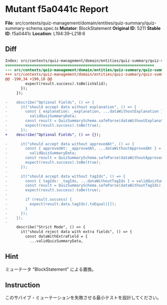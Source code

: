 # Mutant f5a0441c Report

**File**: src/contexts/quiz-management/domain/entities/quiz-summary/quiz-summary-schema.spec.ts
**Mutator**: BlockStatement
**Original ID**: 5211
**Stable ID**: f5a0441c
**Location**: L194:39–L218:6

## Diff

```diff
Index: src/contexts/quiz-management/domain/entities/quiz-summary/quiz-summary-schema.spec.ts
===================================================================
--- src/contexts/quiz-management/domain/entities/quiz-summary/quiz-summary-schema.spec.ts	original
+++ src/contexts/quiz-management/domain/entities/quiz-summary/quiz-summary-schema.spec.ts	mutated #5211
@@ -190,34 +190,10 @@
         expect(result.success).toBe(isValid);
       });
     });
 
-    describe("Optional Fields", () => {
-      it("should accept data without explanation", () => {
-        const { explanation: _explanation, ...dataWithoutExplanation } =
-          validQuizSummaryData;
-        const result = QuizSummarySchema.safeParse(dataWithoutExplanation);
-        expect(result.success).toBe(true);
-      });
+    describe("Optional Fields", () => {});
 
-      it("should accept data without approvedAt", () => {
-        const { approvedAt: _approvedAt, ...dataWithoutApprovedAt } =
-          validQuizSummaryData;
-        const result = QuizSummarySchema.safeParse(dataWithoutApprovedAt);
-        expect(result.success).toBe(true);
-      });
-
-      it("should accept data without tagIds", () => {
-        const { tagIds: _tagIds, ...dataWithoutTagIds } = validQuizSummaryData;
-        const result = QuizSummarySchema.safeParse(dataWithoutTagIds);
-        expect(result.success).toBe(true);
-
-        if (result.success) {
-          expect(result.data.tagIds).toEqual([]);
-        }
-      });
-    });
-
     describe("Strict Mode", () => {
       it("should reject data with extra fields", () => {
         const dataWithExtraField = {
           ...validQuizSummaryData,
```

## Hint

ミューテータ "BlockStatement" による置換。

## Instruction

このサバイブ・ミューテーションを失敗させる最小テストを設計してください。
